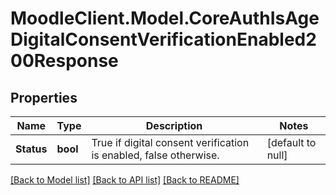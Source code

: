 # MoodleClient.Model.CoreAuthIsAgeDigitalConsentVerificationEnabled200Response

## Properties

Name | Type | Description | Notes
------------ | ------------- | ------------- | -------------
**Status** | **bool** | True if digital consent verification is enabled,                     false otherwise. | [default to null]

[[Back to Model list]](../README.md#documentation-for-models) [[Back to API list]](../README.md#documentation-for-api-endpoints) [[Back to README]](../README.md)


